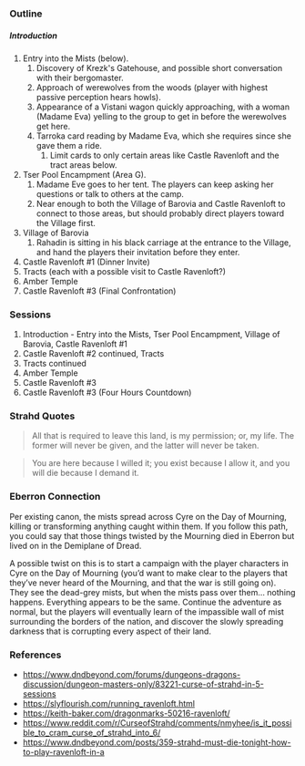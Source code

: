 

### Outline

##### Introduction

1. Entry into the Mists (below).
	1. Discovery of Krezk's Gatehouse, and possible short conversation with their bergomaster.
	2. Approach of werewolves from the woods (player with highest passive perception hears howls).
	2. Appearance of a Vistani wagon quickly approaching, with a woman (Madame Eva) yelling to the group to get in before the werewolves get here.
	3. Tarroka card reading by Madame Eva, which she requires since she gave them a ride.
		1. Limit cards to only certain areas like Castle Ravenloft and the tract areas below.
2. Tser Pool Encampment (Area G).
	1. Madame Eve goes to her tent. The players can keep asking her questions or talk to others at the camp.
	2. Near enough to both the Village of Barovia and Castle Ravenloft to connect to those areas, but should probably direct players toward the Village first.
3. Village of Barovia
	1. Rahadin is sitting in his black carriage at the entrance to the Village, and hand the players their invitation before they enter.
4. Castle Ravenloft #1 (Dinner Invite)
5. Tracts (each with a possible visit to Castle Ravenloft?)
6. Amber Temple
7. Castle Ravenloft #3 (Final Confrontation)


### Sessions

1. Introduction - Entry into the Mists, Tser Pool Encampment, Village of Barovia, Castle Ravenloft #1
2. Castle Ravenloft #2 continued, Tracts
3. Tracts continued
4. Amber Temple
5. Castle Ravenloft #3
6. Castle Ravenloft #3 (Four Hours Countdown)

### Strahd Quotes

>All that is required to leave this land, is my permission; or, my life. The former will never be given, and the latter will never be taken.

>You are here because I willed it; you exist because I allow it, and you will die because I demand it.

### Eberron Connection

Per existing canon, the mists spread across Cyre on the Day of Mourning, killing or transforming anything caught within them. If you follow this path, you could say that those things twisted by the Mourning died in Eberron but lived on in the Demiplane of Dread.

A possible twist on this is to start a campaign with the player characters in Cyre on the Day of Mourning (you’d want to make clear to the players that they’ve never heard of the Mourning, and that the war is still going on). They see the dead-grey mists, but when the mists pass over them… nothing happens. Everything appears to be the same. Continue the adventure as normal, but the players will eventually learn of the impassible wall of mist surrounding the borders of the nation, and discover the slowly spreading darkness that is corrupting every aspect of their land.

### References

* https://www.dndbeyond.com/forums/dungeons-dragons-discussion/dungeon-masters-only/83221-curse-of-strahd-in-5-sessions
* https://slyflourish.com/running_ravenloft.html
* https://keith-baker.com/dragonmarks-50216-ravenloft/
* https://www.reddit.com/r/CurseofStrahd/comments/nmyhee/is_it_possible_to_cram_curse_of_strahd_into_6/
* https://www.dndbeyond.com/posts/359-strahd-must-die-tonight-how-to-play-ravenloft-in-a
